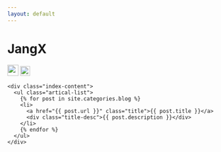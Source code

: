 ```yaml
---
layout: default
---
```


<body>
  <div class="index-wrapper">
    <div class="aside">
      <div class="info-card">
        <h1>JangX</h1>
        <a href="https://m.bilibili.com/space/1093402773/" target="_blank"><img src="https://n.sinaimg.cn/sinakd10119/386/w1024h962/20200304/f980-iqmtvwu5188705.jpg" alt="" width="25"/></a>
       <a href="http://instagram.com/beiyuu/" target="_blank"><img src="http://d36xtkk24g8jdx.cloudfront.net/bluebar/00c6602/images/ico/favicon.ico" alt="" width="22"/></a>
      </div>
      <div id="particles-js"></div>
    </div>

    <div class="index-content">
      <ul class="artical-list">
        {% for post in site.categories.blog %}
        <li>
          <a href="{{ post.url }}" class="title">{{ post.title }}</a>
          <div class="title-desc">{{ post.description }}</div>
        </li>
        {% endfor %}
      </ul>
    </div>
  </div>
</body>
